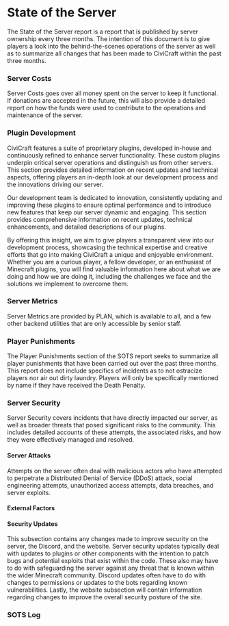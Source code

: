 # State of the Server
The State of the Server report is a report that is published by server ownership every three months. The intention of this document is to give players a look into the behind-the-scenes operations of the server as well as to summarize all changes that has been made to CiviCraft within the past three months. 
### Server Costs
Server Costs goes over all money spent on the server to keep it functional. If donations are accepted in the future, this will also provide a detailed report on how the funds were used to contribute to the operations and maintenance of the server.

### Plugin Development
CiviCraft features a suite of proprietary plugins, developed in-house and continuously refined to enhance server functionality. These custom plugins underpin critical server operations and distinguish us from other servers. This section provides detailed information on recent updates and technical aspects, offering players an in-depth look at our development process and the innovations driving our server.

Our development team is dedicated to innovation, consistently updating and improving these plugins to ensure optimal performance and to introduce new features that keep our server dynamic and engaging. This section provides comprehensive information on recent updates, technical enhancements, and detailed descriptions of our plugins.

By offering this insight, we aim to give players a transparent view into our development process, showcasing the technical expertise and creative efforts that go into making CiviCraft a unique and enjoyable environment. Whether you are a curious player, a fellow developer, or an enthusiast of Minecraft plugins, you will find valuable information here about what we are doing and how we are doing it, including the challenges we face and the solutions we implement to overcome them.

### Server Metrics
Server Metrics are provided by PLAN, which is available to all, and a few other backend utilities that are only accessible by senior staff. 
### Player Punishments
The Player Punishments section of the SOTS report seeks to summarize all player punishments that have been carried out over the past three months. This report does not include specifics of incidents as to not ostracize players nor air out dirty laundry. Players will only be specifically mentioned by name if they have received the Death Penalty.
### Server Security
Server Security covers incidents that have directly impacted our server, as well as broader threats that posed significant risks to the community. This includes detailed accounts of these attempts, the associated risks, and how they were effectively managed and resolved.

#### Server Attacks
Attempts on the server often deal with malicious actors who have attempted to perpetrate a Distributed Denial of Service (DDoS) attack, social engineering attempts, unauthorized access attempts, data breaches, and server exploits.
#### External Factors
#### Security Updates
This subsection contains any changes made to improve security on the server, the Discord, and the website. Server security updates typically deal with updates to plugins or other components with the intention to patch bugs and potential exploits that exist within the code. These also may have to do with safeguarding the server against any threat that is known within the wider Minecraft community. Discord updates often have to do with changes to permissions or updates to the bots regarding known vulnerabilities. Lastly, the website subsection will contain information regarding changes to improve the overall security posture of the site.

### SOTS Log
